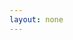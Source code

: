 ```yaml
---
layout: none
---
```


<RedoclyAPIBlock src="/firefly-services/docs/photoshop_applyPsdEdits.json" width="600px" disableSidebar hideTryItPanel scrollYOffset={64} generateCodeSamples="languages: [{lang: 'curl'}]" />